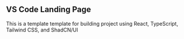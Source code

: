 ## VS Code Landing Page

This is a template template for building project using React, TypeScript, Tailwind CSS, and ShadCN/UI